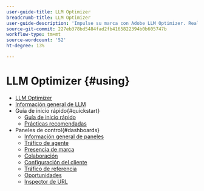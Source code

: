 ```yaml
---
user-guide-title: LLM Optimizer
breadcrumb-title: LLM Optimizer
user-guide-description: 'Impulse su marca con Adobe LLM Optimizer. Realice un seguimiento de las menciones, descubra perspectivas y domine la búsqueda impulsada por IA. Tome el control de su visibilidad: empiece a optimizar ahora.'
source-git-commit: 227eb378bd5484fad2fb4165822394b0b605747b
workflow-type: tm+mt
source-wordcount: '52'
ht-degree: 13%

---
```



# LLM Optimizer {#using}

+ [LLM Optimizer](/help/home.md)
+ [Información general de LLM](/help/overview/overview.md)
+ Guía de inicio rápido{#quickstart}
   + [Guía de inicio rápido](/help/overview/quick-start.md)
   + [Prácticas recomendadas](/help/tutorials/best-practices.md)
+ Paneles de control{#dashboards}
   + [Información general de paneles](/help/dashboards/dashboards-overview.md)
   + [Tráfico de agente](/help/dashboards/agentic-traffic.md)
   + [Presencia de marca](/help/dashboards/brand-presence.md)
   + [Colaboración](/help/dashboards/collaboration.md)
   + [Configuración del cliente](/help/dashboards/customer-configuration.md)
   + [Tráfico de referencia](/help/dashboards/referral-traffic.md)
   + [Oportunidades](/help/dashboards/opportunities.md)
   + [Inspector de URL](/help/dashboards/url-inspector.md)
